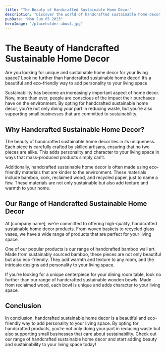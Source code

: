 ```yaml
---
title: "The Beauty of Handcrafted Sustainable Home Decor"
description: "Discover the world of handcrafted sustainable home decor that will add beauty and sustainability to your living space. Explore our range of handcrafted sustainable home decor products!"
pubDate: "Mon Jun 05 2023"
heroImage: "/placeholder-about.jpg"
---
```


# The Beauty of Handcrafted Sustainable Home Decor

Are you looking for unique and sustainable home decor for your living space? Look no further than handcrafted sustainable home decor! It’s a beautiful and eco-friendly way to add personality to your living space.

Sustainability has become an increasingly important aspect of home decor. Now, more than ever, people are conscious of the impact their purchases have on the environment. By opting for handcrafted sustainable home decor, you’re not only doing your part in reducing waste, but you’re also supporting small businesses that are committed to sustainability.

## Why Handcrafted Sustainable Home Decor?

The beauty of handcrafted sustainable home decor lies in its uniqueness. Each piece is carefully crafted by skilled artisans, ensuring that no two pieces are alike. This adds personality and character to your living space in ways that mass-produced products simply can’t.

Additionally, handcrafted sustainable home decor is often made using eco-friendly materials that are kinder to the environment. These materials include bamboo, cork, reclaimed wood, and recycled paper, just to name a few. These materials are not only sustainable but also add texture and warmth to your home.

## Our Range of Handcrafted Sustainable Home Decor

At [company name], we’re committed to offering high-quality, handcrafted sustainable home decor products. From woven baskets to recycled glass vases, we have a wide range of products that are perfect for your living space.

One of our popular products is our range of handcrafted bamboo wall art. Made from sustainably sourced bamboo, these pieces are not only beautiful but also eco-friendly. They add warmth and texture to any room, and the intricate designs add personality to your living space.

If you’re looking for a unique centerpiece for your dining room table, look no further than our range of handcrafted sustainable wooden bowls. Made from reclaimed wood, each bowl is unique and adds character to your living space.

## Conclusion

In conclusion, handcrafted sustainable home decor is a beautiful and eco-friendly way to add personality to your living space. By opting for handcrafted products, you’re not only doing your part in reducing waste but also supporting small businesses that care about sustainability. Check out our range of handcrafted sustainable home decor and start adding beauty and sustainability to your living space today!